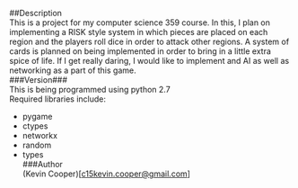 ##Description<br>
This is a project for my computer science 359 course.  In this, I plan on implementing a RISK style system in which pieces are placed on each region and the players roll dice in order to attack other regions.  A system of cards is planned on being implemented in order to bring in a little extra spice of life.  If I get really daring, I would like to implement and AI as well as networking as a part of this game.<br>
###Version###<br>
This is being programmed using python 2.7<br>
Required libraries include:<br>
 * pygame<br>
 * ctypes<br>
 * networkx<br>
 * random<br>
 * types<br>
###Author<br>
(Kevin Cooper)[c15kevin.cooper@gmail.com]